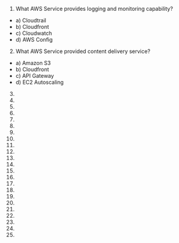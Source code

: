 1) What AWS Service provides logging and monitoring capability?
  - a) Cloudtrail
  - b) Cloudfront
  - c) Cloudwatch
  - d) AWS Config
  
2) What AWS Service provided content delivery service?
  - a) Amazon S3
  - b) Cloudfront
  - c) API Gateway
  - d) EC2 Autoscaling
  

3)
4)
5)
6)
7)
8)
9)
10)
11)
12)
13)
14)
15)
16)
17)
18)
19)
20)
21)
22)
23)
24)
25)
